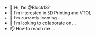 - 👋 Hi, I’m @Block137
- 👀 I’m interested in 3D Printing and VTOL
- 🌱 I’m currently learning ...
- 💞️ I’m looking to collaborate on ...
- 📫 How to reach me ...

<!---
Block137/Block137 is a ✨ special ✨ repository because its `README.md` (this file) appears on your GitHub profile.
You can click the Preview link to take a look at your changes.
--->
